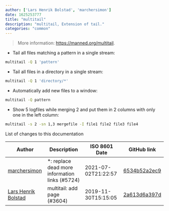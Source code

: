 ```yaml
---
author: ['Lars Henrik Bolstad', 'marchersimon']
date: 1625253777
title: "multitail"
description: "multitail, Extension of tail."
categories: "common"
---
```

> More information: <https://manned.org/multitail>.

- Tail all files matching a pattern in a single stream:

```bash
multitail -Q 1 'pattern'
```

- Tail all files in a directory in a single stream:

```bash
multitail -Q 1 'directory/*'
```

- Automatically add new files to a window:

```bash
multitail -Q pattern
```

- Show 5 logfiles while merging 2 and put them in 2 columns with only one in the left column:

```bash
multitail -s 2 -sn 1,3 mergefile -I file1 file2 file3 file4
```
List of changes to this documentation


Author | Description | ISO 8601 Date | GitHub link
------|-----|-----|-----
[marchersimon](mailto:50295997+marchersimon@users.noreply.github.com) | *: replace dead more information links (#5724) | 2021-07-02T21:22:57 | [6534b52a2ec9](https://github.com/tldr-pages/tldr/commit/6534b52a2ec92c1e691e21901799048c40b069db)
[Lars Henrik Bolstad](mailto:lahebo@gmail.com) | multitail: add page (#3604) | 2019-11-30T15:15:05 | [2a613d6a397d](https://github.com/tldr-pages/tldr/commit/2a613d6a397d47777a27ec1d899bb12f1c78f610)


